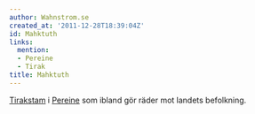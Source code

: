 ```yaml
---
author: Wahnstrom.se
created_at: '2011-12-28T18:39:04Z'
id: Mahktuth
links:
  mention:
  - Pereine
  - Tirak
title: Mahktuth
---
```


[Tirakstam] i [Pereine] som ibland gör räder mot landets befolkning.

  [Tirakstam]: Tirak
  [Pereine]: Pereine